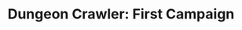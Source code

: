 ---
artist: Abandoned on Fire
title: "Dungeon Crawler: First Campaign"
art_path: /images/records/abandoned-on-fire-dungeon-crawler-first-campaign
external_url: https://abandonedonfire.bandcamp.com/album/dungeon-crawler-first-campaign
redirect_to: /
category: records
---